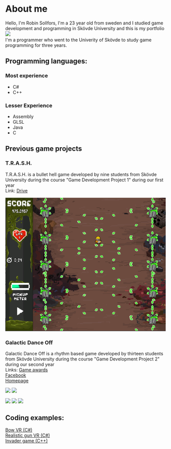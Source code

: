 # About me
Hello, I'm Robin Sollfors, I'm a 23 year old from sweden and I studied game development and programming in Skövde University and this is my portfolio  
<img src="https://scontent-arn2-2.xx.fbcdn.net/v/t39.30808-6/p206x206/242050260_5125148737501565_1959772953239072652_n.jpg?_nc_cat=105&ccb=1-5&_nc_sid=da31f3&_nc_ohc=D_HY-UWIVHcAX_a8XY2&_nc_ht=scontent-arn2-2.xx&oh=3e7f35b69245269ed89b10a2cac8d59c&oe=61A06130"/>  
I'm a programmer who went to the Univerity of Skövde to study game programming for three years.  


## Programming languages:
### Most experience
- C#
- C++

### Lesser Experience
- Assembly
- GLSL
- Java
- C


## Previous game projects

### T.R.A.S.H.
T.R.A.S.H. is a bullet hell game developed by nine students from Skövde University during the course "Game Development Project 1" during our first year  
Link: [Drive](https://drive.google.com/file/d/1pCr_dDzFhynWTRUnARX_zlLDBr2qERPG/view)  

<img src="https://raw.githubusercontent.com/Phantomen/portfolio/main/Screenshots/TRASH_screenshot.png"/>



### Galactic Dance Off
Galactic Dance Off is a rhythm based game developed by thirteen students from Skövde University during the course "Game Development Project 2" during our second year  
Links: [Game awards](https://www.gameawards.se/Games/2019/Galactic-Dance-Off)  
[Facebook](https://www.facebook.com/NepTunesEntertainment/)  
[Homepage](https://awombatplayinggames.itch.io/galactic-dance-off)

<img src="https://img.itch.zone/aW1nLzI2MTQyOTEucG5n/original/jUJsIx.png"/>
<img src="https://img.itch.zone/aW1hZ2UvNTA0NjQ4LzI2MTQyMTkucG5n/original/fSlFHN.png"/>

<img src="https://img.itch.zone/aW1nLzI2MTQzMTYuZ2lm/original/5eQtog.gif"/> <img src="https://img.itch.zone/aW1nLzI2MTQzMTQuZ2lm/original/o8qPB0.gif"/> <img src="https://img.itch.zone/aW1nLzI2MTQzMTcuZ2lm/original/l8FMEW.gif"/>




## Coding examples:  
[Bow VR (C#)](https://github.com/Phantomen/portfolio/blob/main/Scripts/Bow.cs)  
[Realistic gun VR (C#)](https://github.com/Phantomen/portfolio/blob/main/Scripts/GunRealistic.cs)  
[Invader game (C++)](https://github.com/Phantomen/portfolio/tree/main/Scripts/Invaders)
